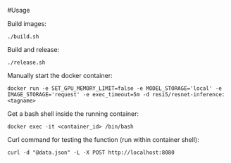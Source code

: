 #Usage

Build images:

    ./build.sh
    

Build and release:

    ./release.sh


Manually start the docker container:

    docker run -e SET_GPU_MEMORY_LIMIT=false -e MODEL_STORAGE='local' -e IMAGE_STORAGE='request' -e exec_timeout=5m -d resi5/resnet-inference:<tagname>

Get a bash shell inside the running container:
 
    docker exec -it <container_id> /bin/bash

Curl command for testing the function (run within container shell): 

    curl -d "@data.json" -L -X POST http://localhost:8080
